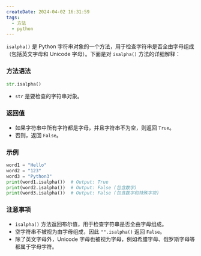 ```yaml
---
createDate: 2024-04-02 16:31:59
tags:
  - 方法
  - python
---
```

`isalpha()` 是 Python 字符串对象的一个方法，用于检查字符串是否全由字母组成（包括英文字母和 Unicode 字母）。下面是对 `isalpha()` 方法的详细解释：

### 方法语法
```python
str.isalpha()
```

- `str` 是要检查的字符串对象。

### 返回值
- 如果字符串中所有字符都是字母，并且字符串不为空，则返回 `True`。
- 否则，返回 `False`。

### 示例
```python
word1 = "Hello"
word2 = "123"
word3 = "Python3"
print(word1.isalpha())  # Output: True
print(word2.isalpha())  # Output: False (包含数字)
print(word3.isalpha())  # Output: False (包含数字和特殊字符)
```

### 注意事项
- `isalpha()` 方法返回布尔值，用于检查字符串是否全由字母组成。
- 空字符串不被视为由字母组成，因此 `"".isalpha()` 返回 `False`。
- 除了英文字母外，Unicode 字母也被视为字母，例如希腊字母、俄罗斯字母等都属于字母字符。
